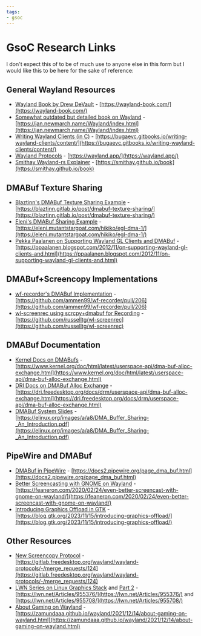 ```yaml
---
tags:
- gsoc
---
```

# GsoC Research Links   
   
   
I don't expect this of to be of much use to anyone else in this form but I would like this to be here for the sake of reference:   
## General Wayland Resources   
   
- [Wayland Book by Drew DeVault](https://wayland-book.com/) - [https://wayland-book.com/](https://wayland-book.com/)   
- [Somewhat outdated but detailed book on Wayland](https://jan.newmarch.name/Wayland/index.html) - [https://jan.newmarch.name/Wayland/index.html](https://jan.newmarch.name/Wayland/index.html)   
- [Writing Wayland Clients (in C)](https://bugaevc.gitbooks.io/writing-wayland-clients/content/) - [https://bugaevc.gitbooks.io/writing-wayland-clients/content/](https://bugaevc.gitbooks.io/writing-wayland-clients/content/)   
- [Wayland Protocols](https://wayland.app/) - [https://wayland.app/](https://wayland.app/)   
- [Smithay Wayland-rs Explainer](https://smithay.github.io/book) - [https://smithay.github.io/book](https://smithay.github.io/book)   
   
## DMABuf Texture Sharing   
   
- [Blaztinn's DMABuf Texture Sharing Example](https://blaztinn.gitlab.io/post/dmabuf-texture-sharing/) - [https://blaztinn.gitlab.io/post/dmabuf-texture-sharing/](https://blaztinn.gitlab.io/post/dmabuf-texture-sharing/)   
- [Eleni's DMABuf Sharing Example](https://eleni.mutantstargoat.com/hikiko/egl-dma-1/) - [https://eleni.mutantstargoat.com/hikiko/egl-dma-1/](https://eleni.mutantstargoat.com/hikiko/egl-dma-1/)   
- [Pekka Paalanen on Supporting Wayland GL Clients and DMABuf](https://ppaalanen.blogspot.com/2012/11/on-supporting-wayland-gl-clients-and.html) - [https://ppaalanen.blogspot.com/2012/11/on-supporting-wayland-gl-clients-and.html](https://ppaalanen.blogspot.com/2012/11/on-supporting-wayland-gl-clients-and.html)   
   
## DMABuf+Screencopy Implementations   
   
- [wf-recorder's DMABuf Implementation](https://github.com/ammen99/wf-recorder/pull/206) - [https://github.com/ammen99/wf-recorder/pull/206](https://github.com/ammen99/wf-recorder/pull/206)   
- [wl-screenrec using scrcpy+dmabuf for Recording](https://github.com/russelltg/wl-screenrec) - [https://github.com/russelltg/wl-screenrec](https://github.com/russelltg/wl-screenrec)   
   
## DMABuf Documentation   
   
- [Kernel Docs on DMABufs](https://www.kernel.org/doc/html/latest/userspace-api/dma-buf-alloc-exchange.html) - [https://www.kernel.org/doc/html/latest/userspace-api/dma-buf-alloc-exchange.html](https://www.kernel.org/doc/html/latest/userspace-api/dma-buf-alloc-exchange.html)   
- [DRI Docs on DMABuf Alloc Exchange](https://dri.freedesktop.org/docs/drm/userspace-api/dma-buf-alloc-exchange.html) - [https://dri.freedesktop.org/docs/drm/userspace-api/dma-buf-alloc-exchange.html](https://dri.freedesktop.org/docs/drm/userspace-api/dma-buf-alloc-exchange.html)   
- [DMABuf System Slides](https://elinux.org/images/a/a8/DMA_Buffer_Sharing-_An_Introduction.pdf) - [https://elinux.org/images/a/a8/DMA_Buffer_Sharing-_An_Introduction.pdf](https://elinux.org/images/a/a8/DMA_Buffer_Sharing-_An_Introduction.pdf)   
   
## PipeWire and DMABuf   
   
- [DMABuf in PipeWire](https://docs.pipewire.org/page_dma_buf.html) - [https://docs2.pipewire.org/page_dma_buf.html](https://docs2.pipewire.org/page_dma_buf.html)   
- [Better Screencasting with GNOME on Wayland](https://feaneron.com/2020/02/24/even-better-screencast-with-gnome-on-wayland/) - [https://feaneron.com/2020/02/24/even-better-screencast-with-gnome-on-wayland/](https://feaneron.com/2020/02/24/even-better-screencast-with-gnome-on-wayland/)   
- [Introducing Graphics Offload in GTK](https://blog.gtk.org/2023/11/15/introducing-graphics-offload/) - [https://blog.gtk.org/2023/11/15/introducing-graphics-offload/](https://blog.gtk.org/2023/11/15/introducing-graphics-offload/)   
   
## Other Resources   
   
- [New Screencopy Protocol](https://gitlab.freedesktop.org/wayland/wayland-protocols/-/merge_requests/124) - [https://gitlab.freedesktop.org/wayland/wayland-protocols/-/merge_requests/124](https://gitlab.freedesktop.org/wayland/wayland-protocols/-/merge_requests/124)   
- [LWN Series on Linux Graphics Stack](https://lwn.net/Articles/955376/) and [Part 2](https://lwn.net/Articles/955708/) - [https://lwn.net/Articles/955376/](https://lwn.net/Articles/955376/) and [https://lwn.net/Articles/955708/](https://lwn.net/Articles/955708/)   
- [About Gaming on Wayland](https://zamundaaa.github.io/wayland/2021/12/14/about-gaming-on-wayland.html) - [https://zamundaaa.github.io/wayland/2021/12/14/about-gaming-on-wayland.html](https://zamundaaa.github.io/wayland/2021/12/14/about-gaming-on-wayland.html)